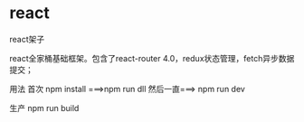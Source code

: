 # react
react架子

react全家桶基础框架。包含了react-router 4.0，redux状态管理，fetch异步数据提交；

用法 首次 npm install  ===>npm run dll 然后一直===> npm run dev

生产 npm run build
